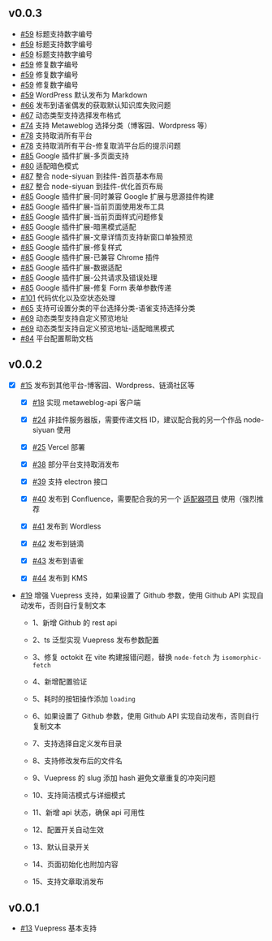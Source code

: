 ## v0.0.3

- [#59](https://github.com/terwer/src-sy-post-publisher/issues/59) 标题支持数字编号
- [#59](https://github.com/terwer/src-sy-post-publisher/issues/59) 标题支持数字编号
- [#59](https://github.com/terwer/src-sy-post-publisher/issues/59) 标题支持数字编号
- [#59](https://github.com/terwer/src-sy-post-publisher/issues/59) 修复数字编号
- [#59](https://github.com/terwer/src-sy-post-publisher/issues/59) 修复数字编号
- [#59](https://github.com/terwer/src-sy-post-publisher/issues/59) 修复数字编号
- [#59](https://github.com/terwer/src-sy-post-publisher/issues/59) WordPress 默认发布为 Markdown
- [#66](https://github.com/terwer/src-sy-post-publisher/issues/66) 发布到语雀偶发的获取默认知识库失败问题
- [#67](https://github.com/terwer/src-sy-post-publisher/issues/67) 动态类型支持选择发布格式
- [#74](https://github.com/terwer/src-sy-post-publisher/issues/74) 支持 Metaweblog 选择分类（博客园、Wordpress 等）
- [#78](https://github.com/terwer/src-sy-post-publisher/issues/78) 支持取消所有平台
- [#78](https://github.com/terwer/src-sy-post-publisher/issues/78) 支持取消所有平台-修复取消平台后的提示问题
- [#85](https://github.com/terwer/src-sy-post-publisher/issues/85) Google 插件扩展-多页面支持
- [#80](https://github.com/terwer/src-sy-post-publisher/issues/80) 适配暗色模式
- [#87](https://github.com/terwer/src-sy-post-publisher/issues/87) 整合 node-siyuan 到挂件-首页基本布局
- [#87](https://github.com/terwer/src-sy-post-publisher/issues/87) 整合 node-siyuan 到挂件-优化首页布局
- [#85](https://github.com/terwer/src-sy-post-publisher/issues/85) Google 插件扩展-同时兼容 Google 扩展与思源挂件构建
- [#85](https://github.com/terwer/src-sy-post-publisher/issues/85) Google 插件扩展-当前页面使用发布工具
- [#85](https://github.com/terwer/src-sy-post-publisher/issues/85) Google 插件扩展-当前页面样式问题修复
- [#85](https://github.com/terwer/src-sy-post-publisher/issues/85) Google 插件扩展-暗黑模式适配
- [#85](https://github.com/terwer/src-sy-post-publisher/issues/85) Google 插件扩展-文章详情页支持新窗口单独预览
- [#85](https://github.com/terwer/src-sy-post-publisher/issues/85) Google 插件扩展-修复样式
- [#85](https://github.com/terwer/src-sy-post-publisher/issues/85) Google 插件扩展-已兼容 Chrome 插件
- [#85](https://github.com/terwer/src-sy-post-publisher/issues/85) Google 插件扩展-数据适配
- [#85](https://github.com/terwer/src-sy-post-publisher/issues/85) Google 插件扩展-公共请求及错误处理
- [#85](https://github.com/terwer/src-sy-post-publisher/issues/85) Google 插件扩展-修复 Form 表单参数传递
- [#101](https://github.com/terwer/src-sy-post-publisher/issues/101) 代码优化以及空状态处理
- [#65](https://github.com/terwer/src-sy-post-publisher/issues/65) 支持可设置分类的平台选择分类-语雀支持选择分类
- [#69](https://github.com/terwer/src-sy-post-publisher/issues/69) 动态类型支持自定义预览地址
- [#69](https://github.com/terwer/src-sy-post-publisher/issues/69) 动态类型支持自定义预览地址-适配暗黑模式
- [#84](https://github.com/terwer/src-sy-post-publisher/issues/84) 平台配置帮助文档

## v0.0.2

- [x] [#15](https://github.com/terwer/src-sy-post-publisher/issues/15) 发布到其他平台-博客园、Wordpress、链滴社区等

  - [x] [#18](https://github.com/terwer/src-sy-post-publisher/issues/18) 实现 metaweblog-api 客户端

  - [x] [#24](https://github.com/terwer/src-sy-post-publisher/issues/24) 非挂件服务器版，需要传递文档 ID，建议配合我的另一个作品 node-siyuan 使用

  - [x] [#25](https://github.com/terwer/src-sy-post-publisher/issues/25) Vercel 部署

  - [x] [#38](https://github.com/terwer/src-sy-post-publisher/issues/38) 部分平台支持取消发布

  - [x] [#39](https://github.com/terwer/src-sy-post-publisher/issues/39) 支持 electron 接口

  - [x] [#40](https://github.com/terwer/src-sy-post-publisher/issues/40) 发布到 Confluence，需要配合我的另一个 [适配器项目](https://github.com/terwer/node-metaweblog-api-adaptor) 使用（强烈推荐

  - [x] [#41](https://github.com/terwer/src-sy-post-publisher/issues/41) 发布到 Wordless

  - [x] [#42](https://github.com/terwer/src-sy-post-publisher/issues/42) 发布到链滴

  - [x] [#43](https://github.com/terwer/src-sy-post-publisher/issues/43) 发布到语雀

  - [x] [#44](https://github.com/terwer/src-sy-post-publisher/issues/44) 发布到 KMS

- [#19](https://github.com/terwer/src-sy-post-publisher/issues/19) 增强 Vuepress 支持，如果设置了 Github 参数，使用 Github API 实现自动发布，否则自行复制文本

  - 1、新增 Github 的 rest api

  - 2、ts 泛型实现 Vuepress 发布参数配置

  - 3、修复 octokit 在 vite 构建报错问题，替换 `node-fetch` 为 `isomorphic-fetch`

  - 4、新增配置验证

  - 5、耗时的按钮操作添加 `loading`

  - 6、如果设置了 Github 参数，使用 Github API 实现自动发布，否则自行复制文本

  - 7、支持选择自定义发布目录

  - 8、支持修改发布后的文件名

  - 9、Vuepress 的 slug 添加 hash 避免文章重复的冲突问题

  - 10、支持简洁模式与详细模式

  - 11、新增 api 状态，确保 api 可用性

  - 12、配置开关自动生效

  - 13、默认目录开关

  - 14、页面初始化也附加内容

  - 15、支持文章取消发布

## v0.0.1

- [#13](https://github.com/terwer/src-sy-post-publisher/issues/13) Vuepress 基本支持
